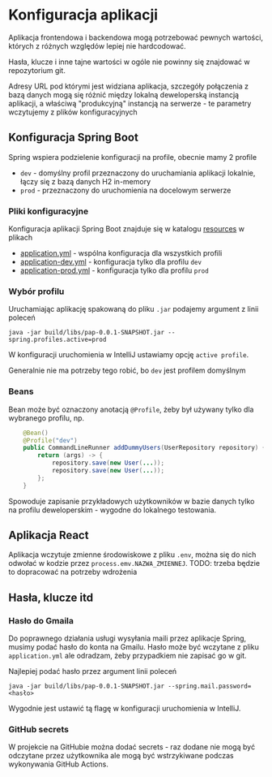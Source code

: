 # Konfiguracja aplikacji
Aplikacja frontendowa i backendowa mogą potrzebować pewnych wartości, których z różnych względów lepiej nie hardcodować.

Hasła, klucze i inne tajne wartości w ogóle nie powinny się znajdować w repozytorium git.

Adresy URL pod którymi jest widziana aplikacja, szczegóły połączenia z bazą danych mogą się różnić między
lokalną deweloperską instancją aplikacji, a właściwą "produkcyjną" instancją na serwerze - te parametry wczytujemy z plików konfiguracyjnych

## Konfiguracja Spring Boot
Spring wspiera podzielenie konfiguracji na profile, obecnie mamy 2 profile
* `dev` - domyślny profil przeznaczony do uruchamiania aplikacji lokalnie, łączy się z bazą danych H2 in-memory
* `prod` - przeznaczony do uruchomienia na docelowym serwerze

### Pliki konfiguracyjne
Konfiguracja aplikacji Spring Boot znajduje się w katalogu [resources](../backend/src/main/resources/) w plikach
* [application.yml](../backend/src/main/resources/application.yml) - wspólna konfiguracja dla wszystkich profili
* [application-dev.yml](../backend/src/main/resources/application-dev.yaml) - konfiguracja tylko dla profilu `dev`
* [application-prod.yml](../backend/src/main/resources/application-prod.yml) - konfiguracja tylko dla profilu `prod`


### Wybór profilu
Uruchamiając aplikację spakowaną do pliku `.jar` podajemy argument z linii poleceń
```shell
java -jar build/libs/pap-0.0.1-SNAPSHOT.jar --spring.profiles.active=prod
```

W konfiguracji uruchomienia w IntelliJ ustawiamy opcję `active profile`.

Generalnie nie ma potrzeby tego robić, bo `dev` jest profilem domyślnym

### Beans
Bean może być oznaczony anotacją `@Profile`, żeby był używany tylko dla wybranego profilu, np.

```java
    @Bean()
    @Profile("dev")
    public CommandLineRunner addDummyUsers(UserRepository repository) {
        return (args) -> {
            repository.save(new User(...));
            repository.save(new User(...));
        };
    }
```

Spowoduje zapisanie przykładowych użytkowników w bazie danych tylko na profilu deweloperskim - wygodne do lokalnego testowania.

## Aplikacja React
Aplikacja wczytuje zmienne środowiskowe z pliku `.env`, można się do nich odwołać w kodzie przez `process.emv.NAZWA_ZMIENNEJ`.
TODO: trzeba będzie to dopracować na potrzeby wdrożenia

## Hasła, klucze itd

### Hasło do Gmaila
Do poprawnego działania usługi wysyłania maili przez aplikacje Spring, musimy podać hasło do konta na Gmailu.
Hasło może być wczytane z pliku `application.yml` ale odradzam, żeby przypadkiem nie zapisać go w git.

Najlepiej podać hasło przez argument linii poleceń
```shell
java -jar build/libs/pap-0.0.1-SNAPSHOT.jar --spring.mail.password=<hasło>
```

Wygodnie jest ustawić tą flagę w konfiguracji uruchomienia w IntelliJ.

### GitHub secrets
W projekcie na GitHubie można dodać secrets - raz dodane nie mogą być odczytane przez użytkownika ale mogą być wstrzykiwane
podczas wykonywania GitHub Actions.
